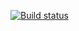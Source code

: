 [![Build status](https://ci.appveyor.com/api/projects/status/9co806ij3mjawy3s?svg=true)](https://ci.appveyor.com/project/moks24/pageobject)


